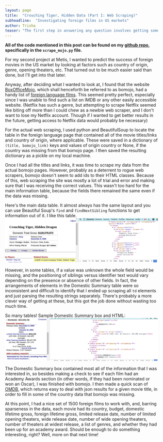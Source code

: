 ```yaml
---
layout: page
title:  "Crouching Tiger, Hidden Data (Part I: Web Scraping)"
subheadline:  "Investigating foreign films in US markets"
author: Trisha
teaser: "The first step in answering any question involves getting some data. In this case, that meant web scraping."
---
```


**All of the code mentioned in this post can be found on my [github repo](https://github.com/trishaandrews/movie_analysis), specifically in the `scrape_mojo.py` file.**  

For my second project at Metis, I wanted to predict the success of foreign movies in the US market by looking at factors such as country of origin, genre, opening theaters, etc. That turned out to be much easier said than done, but I'll get into that later.  

Anyway, after deciding what I wanted to look at, I found that the website [BoxOfficeMojo](http://www.boxofficemojo.com/), which shall henceforth be referred to as bomojo, had a handy list of [foreign language films](http://www.boxofficemojo.com/genres/chart/?id=foreign.htm). This seemed pretty perfect, especially since I was unable to find such a list on IMDB or any other easily accessible website. (Netflix has such a genre, but attempting to scrape Netflix seemed like biting off more than I could chew as a newbie web scraper, and I don't want to lose my Netflix account. Though if I wanted to get better results in the future, getting access to Netflix data would probably be necessary)  

For the actual web scraping, I used python and BeautifulSoup to locate the table in the foreign language page that contained all of the movie titles/links and country of origin, where applicable. These were saved in a dictionary of `(title, bomojo_link)` keys and values of origin country or None, if the country was missing from that bomojo page. I then saved the resulting dictionary as a pickle on my local machine.  

Once I had all the titles and links, it was time to scrape my data from the actual bomojo pages. However, probably as a deterrent to rogue web scrapers, bomojo doesn't seem to add ids to their HTML classes. Because of this, web scraping the site was mostly a lot of trial and error and making sure that I was receiving the correct values. This wasn't too hard for the main information table, because the fields there remained the same even if the data was missing.  
 
Here's the main data table. It almost always has the same layout and you can use Beautiful Soup's `find` and `findNextSibling` functions to get information out of it. I like this table.  
![BOMojo main data table](../images/bomojo_screenshot.png "main data table and html")

However, in some tables, if a value was unknown the whole field would be missing, and the positioning of siblings versus identifier text would vary depending on the presence or absence of other fields. In fact, the arrangements of elements in the Domestic Summary table were so inconsistent and difficult to identify that I ended up scraping all `td` elements and just parsing the resulting strings separately. There's probably a more clever way of getting at these, but this got the job done without wasting too much time.  

So many tables! Sample Domestic Summary box and HTML:  
![Domestic Summary Box](../images/bomojo_domestic_summary.png "domestic summary box and html")

The Domestic Summary box contained most all of the information that I was interested in, so besides making a check to see if each film had an Academy Awards section (in other words, if they had been nominated or won an Oscar), I was finished with bomojo. I then made a quick scan of [OMDB](http://www.omdbapi.com/), which returns easy to deal with json results for a given movie title, in order to fill in some of the country data that bomojo was missing.  

At this point, I had a nice set of 1500 foreign films to work with, and, barring sparseness in the data, each movie had its country, budget, domestic lifetime gross, foreign lifetime gross, limited release date, number of limited opening theaters, wide release date, number of wide opening theaters, number of theaters at widest release, a list of genres, and whether they had been up for an academy award. Should be enough to do something interesting, right? Well, more on that next time!
